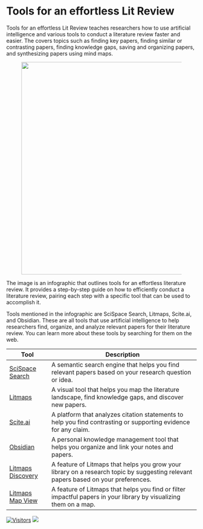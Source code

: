 # Tools for an effortless Lit Review

Tools for an effortless Lit Review teaches researchers how to use artificial intelligence and various tools to conduct a literature review faster and easier. The covers topics such as finding key papers, finding similar or contrasting papers, finding knowledge gaps, saving and organizing papers, and synthesizing papers using mind maps.&#x20;

<figure><img src="https://media.licdn.com/dms/image/D4D22AQHP-bgYbGY9aw/feedshare-shrink_800/0/1692287929260?e=2147483647&#x26;v=beta&#x26;t=m9jJuoRUP6GrLMJ7iEL9LTC9_qkwUIDxbE0qfDIC_ko" alt="" width="563"><figcaption></figcaption></figure>

The image is an infographic that outlines tools for an effortless literature review. It provides a step-by-step guide on how to efficiently conduct a literature review, pairing each step with a specific tool that can be used to accomplish it.

Tools mentioned in the infographic are SciSpace Search, Litmaps, Scite.ai, and Obsidian. These are all tools that use artificial intelligence to help researchers find, organize, and analyze relevant papers for their literature review. You can learn more about these tools by searching for them on the web.


| Tool                   | Description |
|------------------------|--------------------------------------------------------------------------------|
| [SciSpace Search](https://typeset.io/)   | A semantic search engine that helps you find relevant papers based on your research question or idea. |
| [Litmaps](https://www.litmaps.com/)           | A visual tool that helps you map the literature landscape, find knowledge gaps, and discover new papers. |
| [Scite.ai](https://scite.ai/)          | A platform that analyzes citation statements to help you find contrasting or supporting evidence for any claim. |
| [Obsidian](https://obsidian.md/)         | A personal knowledge management tool that helps you organize and link your notes and papers. |
| [Litmaps Discovery](https://app.litmaps.com/discover) | A feature of Litmaps that helps you grow your library on a research topic by suggesting relevant papers based on your preferences. |
| [Litmaps Map View](https://www.litmaps.com/)  | A feature of Litmaps that helps you find or filter impactful papers in your library by visualizing them on a map. |


[![Visitors](https://api.visitorbadge.io/api/visitors?path=https%3A%2F%2Fgithub.com%2Fdrshahizan\&labelColor=%23697689\&countColor=%23555555\&style=plastic)](https://visitorbadge.io/status?path=https%3A%2F%2Fgithub.com%2Fdrshahizan) ![](https://hit.yhype.me/github/profile?user\_id=81284918)
